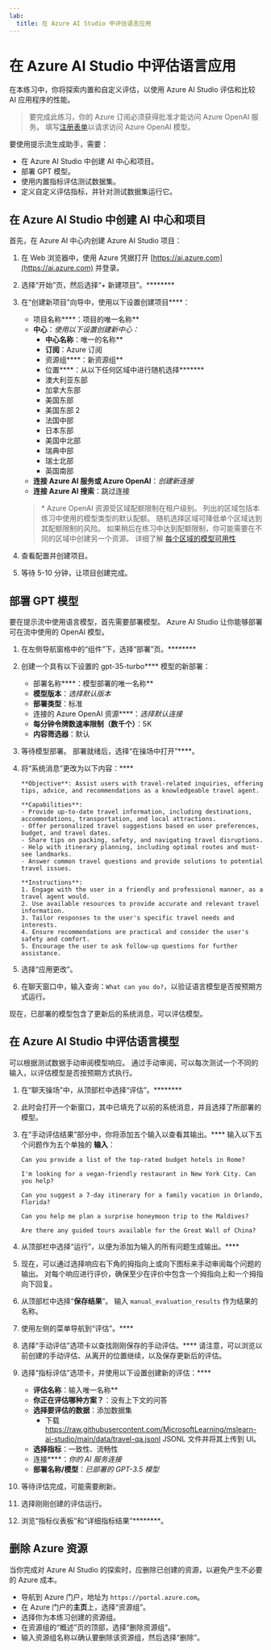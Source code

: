 ```yaml
---
lab:
  title: 在 Azure AI Studio 中评估语言应用
---
```


# 在 Azure AI Studio 中评估语言应用

在本练习中，你将探索内置和自定义评估，以使用 Azure AI Studio 评估和比较 AI 应用程序的性能。

> 要完成此练习，你的 Azure 订阅必须获得批准才能访问 Azure OpenAI 服务。 填写[注册表单](https://learn.microsoft.com/legal/cognitive-services/openai/limited-access)以请求访问 Azure OpenAI 模型。

要使用提示流生成助手，需要：

- 在 Azure AI Studio 中创建 AI 中心和项目。
- 部署 GPT 模型。
- 使用内置指标评估测试数据集。
- 定义自定义评估指标，并针对测试数据集运行它。

## 在 Azure AI Studio 中创建 AI 中心和项目

首先，在 Azure AI 中心内创建 Azure AI Studio 项目：

1. 在 Web 浏览器中，使用 Azure 凭据打开 [https://ai.azure.com](https://ai.azure.com) 并登录。
1. 选择“开始”页，然后选择“+ 新建项目”。********
1. 在“创建新项目”向导中，使用以下设置创建项目****：
    - 项目名称****：项目的唯一名称**
    - **中心**：*使用以下设置创建新中心：*
        - **中心名称**：唯一的名称**
        - **订阅**：Azure 订阅
        - 资源组****：新资源组**
        - 位置****：从以下任何区域中进行随机选择******\*
        - 澳大利亚东部
        - 加拿大东部
        - 美国东部
        - 美国东部 2
        - 法国中部
        - 日本东部
        - 美国中北部
        - 瑞典中部
        - 瑞士北部
        - 英国南部
    - **连接 Azure AI 服务或 Azure OpenAI**：*创建新连接*
    - **连接 Azure AI 搜索**：跳过连接

    > \* Azure OpenAI 资源受区域配额限制在租户级别。 列出的区域包括本练习中使用的模型类型的默认配额。 随机选择区域可降低单个区域达到其配额限制的风险。 如果稍后在练习中达到配额限制，你可能需要在不同的区域中创建另一个资源。 详细了解 [每个区域的模型可用性](https://learn.microsoft.com/azure/ai-services/openai/concepts/models#gpt-35-turbo-model-availability)

1. 查看配置并创建项目。
1. 等待 5-10 分钟，让项目创建完成。

## 部署 GPT 模型

要在提示流中使用语言模型，首先需要部署模型。 Azure AI Studio 让你能够部署可在流中使用的 OpenAI 模型。

1. 在左侧导航窗格中的“组件”下，选择“部署”页。********
1. 创建一个具有以下设置的 gpt-35-turbo**** 模型的新部署：
    - 部署名称****：模型部署的唯一名称**
    - **模型版本**：*选择默认版本*
    - **部署类型**：标准
    - 连接的 Azure OpenAI 资源****：*选择默认连接*
    - **每分钟令牌数速率限制（数千个）**：5K
    - **内容筛选器**：默认
1. 等待模型部署。 部署就绪后，选择“在操场中打开”****。
1. 将“系统消息”更改为以下内容：****

   ```
   **Objective**: Assist users with travel-related inquiries, offering tips, advice, and recommendations as a knowledgeable travel agent.

   **Capabilities**:
   - Provide up-to-date travel information, including destinations, accommodations, transportation, and local attractions.
   - Offer personalized travel suggestions based on user preferences, budget, and travel dates.
   - Share tips on packing, safety, and navigating travel disruptions.
   - Help with itinerary planning, including optimal routes and must-see landmarks.
   - Answer common travel questions and provide solutions to potential travel issues.
    
   **Instructions**:
   1. Engage with the user in a friendly and professional manner, as a travel agent would.
   2. Use available resources to provide accurate and relevant travel information.
   3. Tailor responses to the user's specific travel needs and interests.
   4. Ensure recommendations are practical and consider the user's safety and comfort.
   5. Encourage the user to ask follow-up questions for further assistance.
   ```

1. 选择“应用更改”。
1. 在聊天窗口中，输入查询：`What can you do?`，以验证语言模型是否按预期方式运行。

现在，已部署的模型包含了更新后的系统消息，可以评估模型。

## 在 Azure AI Studio 中评估语言模型

可以根据测试数据手动审阅模型响应。 通过手动审阅，可以每次测试一个不同的输入，以评估模型是否按预期方式执行。

1. 在“聊天操场”中，从顶部栏中选择“评估”。********
1. 此时会打开一个新窗口，其中已填充了以前的系统消息，并且选择了所部署的模型。
1. 在“手动评估结果”部分中，你将添加五个输入以查看其输出。**** 输入以下五个问题作为五个单独的 **输入**：

   `Can you provide a list of the top-rated budget hotels in Rome?`

   `I'm looking for a vegan-friendly restaurant in New York City. Can you help?`

   `Can you suggest a 7-day itinerary for a family vacation in Orlando, Florida?`

   `Can you help me plan a surprise honeymoon trip to the Maldives?`

   `Are there any guided tours available for the Great Wall of China?`

1. 从顶部栏中选择“运行”，以便为添加为输入的所有问题生成输出。****
1. 现在，可以通过选择响应右下角的拇指向上或向下图标来手动审阅每个问题的输出。 对每个响应进行评价，确保至少在评价中包含一个拇指向上和一个拇指向下回复。
1. 从顶部栏中选择“**保存结果**”。 输入 `manual_evaluation_results` 作为结果的名称。
1. 使用左侧的菜单导航到“评估”。****
1. 选择“手动评估”选项卡以查找刚刚保存的手动评估。**** 请注意，可以浏览以前创建的手动评估、从离开的位置继续，以及保存更新后的评估。
1. 选择“指标评估”选项卡，并使用以下设置创建新的评估：****
    - **评估名称**：输入唯一名称**
    - **你正在评估哪种方案？**：没有上下文的问答
    - **选择要评估的数据**：添加数据集
        - 下载 https://raw.githubusercontent.com/MicrosoftLearning/mslearn-ai-studio/main/data/travel-qa.jsonl JSONL 文件并将其上传到 UI。
    - **选择指标**：一致性、流畅性
    - 连接****：*你的 AI 服务连接*
    - **部署名称/模型**：*已部署的 GPT-3.5 模型*
1. 等待评估完成，可能需要刷新。
1. 选择刚刚创建的评估运行。
1. 浏览“指标仪表板”和“详细指标结果”********。

## 删除 Azure 资源

当你完成对 Azure AI Studio 的探索时，应删除已创建的资源，以避免产生不必要的 Azure 成本。

- 导航到 Azure 门户，地址为 `https://portal.azure.com`[](https://portal.azure.com)。
- 在 Azure 门户的**主页**上，选择“资源组”。
- 选择你为本练习创建的资源组。
- 在资源组的“概述”页的顶部，选择“删除资源组”。
- 输入资源组名称以确认要删除该资源组，然后选择“删除”。
